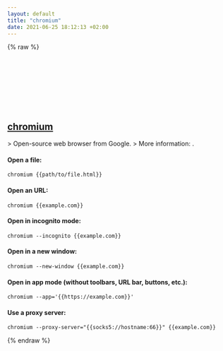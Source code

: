 ```yaml
---
layout: default
title: "chromium"
date: 2021-06-25 18:12:13 +02:00
---
```

{% raw %}
<h2 id="chromium">
  <a href="/en/common/chromium.html">chromium</a> <a href="#chromium"><svg class="icon">
    <use href="/assets/images/unicode_sprite.svg#link" />
  </svg></a>
</h2>
> Open-source web browser from Google.
> More information: <https://chromium.org>.

#### Open a file:
```shell
chromium {{path/to/file.html}}
```
#### Open an URL:
```shell
chromium {{example.com}}
```
#### Open in incognito mode:
```shell
chromium --incognito {{example.com}}
```
#### Open in a new window:
```shell
chromium --new-window {{example.com}}
```
#### Open in app mode (without toolbars, URL bar, buttons, etc.):
```shell
chromium --app='{{https://example.com}}'
```
#### Use a proxy server:
```shell
chromium --proxy-server="{{socks5://hostname:66}}" {{example.com}}
```
{% endraw %}